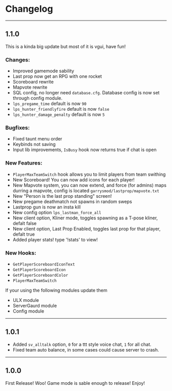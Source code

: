 # Changelog

---
## 1.1.0
This is a kinda big update but most of it is vgui, have fun!

### Changes:
* Improved gamemode sability
* Last prop now get an RPG with one rocket
* Scoreboard rewrite
* Mapvote rewrite
* SQL config, no longer need `database.cfg`. Database config is now set through config module.
* `lps_pregame_time` default is now `90`
* `lps_hunter_friendlyfire` default is now `false`
* `lps_hunter_damage_penalty` default is now `5`

### Bugfixes:
* Fixed taunt menu order
* Keybinds not saving
* Input lib improvements, `IsBusy` hook now returns true if chat is open

### New Features:
* `PlayerMaxTeamSwitch` hook allows you to limit players from team swithing
* New Scoreboard! You can now add icons for each player!
* New Mapvote system, you can now extend, and force (for admins) maps durring a mapvote, config is located `garrysmod/lastprop/mapvote.txt`
* New "Person is the last prop standing" screen!
* New pregame deathmatch not spawns in random sweps
* Lastprop gun is now an insta kill
* New config option `lps_lastman_force_all`
* New client option, Kliner mode, toggles spawning as a T-pose kliner, defalt false
* New client option, Last Prop Enabled, toggles last prop for that player, defalt true
* Added player stats! type '!stats' to view!

### New Hooks:
* `GetPlayerScoreboardIconText`
* `GetPlayerScoreboardIcon`
* `GetPlayerScoreboardColor`
* `PlayerMaxTeamSwitch`

If your using the following modules update them
* ULX module
* ServerGaurd module
* Config module

---
## 1.0.1
* Added `sv_alltalk` option, `0` for a ttt style voice chat, `1` for all chat.
* Fixed team auto balance, in some cases could cause server to crash.

---
## 1.0.0
First Release! Woo! Game mode is sable enough to release! Enjoy!

